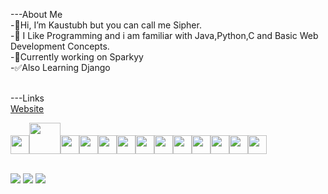 ---About Me<br>
-👋Hi, I’m Kaustubh but you can call me Sipher.<br>
-👀 I Like Programming and i am familiar with Java,Python,C and Basic Web Development Concepts.<br>
-🌱Currently working on Sparkyy<br>
-✅Also Learning Django<br><br>

---Links<br>
<a href="https://sipherweb.netlify.app/">Website</a><br>


<img height=30 src="https://cdn.jsdelivr.net/gh/devicons/devicon/icons/python/python-original.svg"/><img height=50 src="https://cdn.jsdelivr.net/gh/devicons/devicon/icons/java/java-original.svg"/><img height=30
src="https://cdn.jsdelivr.net/gh/devicons/devicon/icons/c/c-original.svg"/><img height=30
src="https://cdn.jsdelivr.net/gh/devicons/devicon/icons/cplusplus/cplusplus-original.svg"/><img height=30
src="https://cdn.jsdelivr.net/gh/devicons/devicon/icons/csharp/csharp-original.svg"/><img height=30                                                               src="https://cdn.jsdelivr.net/gh/devicons/devicon/icons/html5/html5-original.svg" /><img height=30 src="https://cdn.jsdelivr.net/gh/devicons/devicon/icons/css3/css3-original.svg" /><img height=30
src="https://cdn.jsdelivr.net/gh/devicons/devicon/icons/javascript/javascript-original.svg" /><img height=30
src="https://cdn.jsdelivr.net/gh/devicons/devicon/icons/django/django-plain.svg" /><img height=30                                                         src="https://cdn.jsdelivr.net/gh/devicons/devicon/icons/mysql/mysql-original.svg" /><img height=30
src="https://cdn.jsdelivr.net/gh/devicons/devicon/icons/bootstrap/bootstrap-original.svg" /><img height=30                                                   src="https://cdn.jsdelivr.net/gh/devicons/devicon/icons/github/github-original.svg" /><img height=30
src="https://cdn.jsdelivr.net/gh/devicons/devicon/icons/visualstudio/visualstudio-plain.svg" /><img height=30>                                                                                           

<br>
<img src="https://breeze-api.kurizu.repl.co/api/card/516966089624649750?about=Focusing&large_image=https://cdn.discordapp.com/attachments/889811866593918989/1058668248276684841/kaus.png&small_image=https://cdn.discordapp.com/attachments/889811866593918989/1058669465153314836/smallkaus.png&banner=https://cdn.discordapp.com/attachments/889811866593918989/1058668780894552074/kausbanner.png" />



<!-- ![My Awesome Stats](https://awesome-github-stats.azurewebsites.net/user-stats/Sipher2003?cardType=github&theme=tokyonight)  -->
<img src="https://github-readme-stats.vercel.app/api/top-langs/?username=Sipher2003&layout=compact&theme=tokyonight&hide=html" />   
<img src="https://github-readme-streak-stats.herokuapp.com/?user=Sipher2003&theme=tokyonight" />
<!-- ![Top Langs](https://github-readme-stats.vercel.app/api/top-langs/?username=Sipher2003&layout=compact&theme=tokyonight&hide=html) -->
<!-- <img src="https://github-readme-codewars-stats.herokuapp.com/api/?username=Sipher&card&customcolor=bg:000000_text:2ad3ff" /> -->





<!---
Sipher2003/Sipher2003 is a ✨ special ✨ repository because its `README.md` (this file) appears on your GitHub profile.
You can click the Preview link to take a look at your changes.
--->
